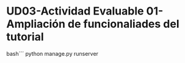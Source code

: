# UD03-Actividad Evaluable 01-Ampliación de funcionaliades del tutorial
bash´´´
python manage.py runserver

